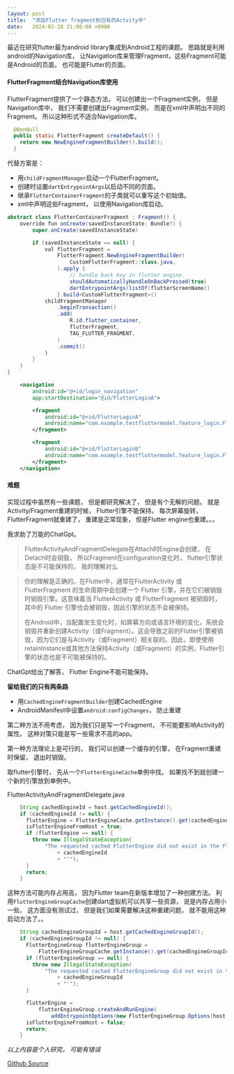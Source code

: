 ```yaml
---
layout: post
title:  "添加Flutter fragment到已有的Actvity中"
date:   2024-02-28 21:06:08 +0900
---
```


最近在研究flutter最为android library集成到Android工程的课题。
思路就是利用android的Navigation库，
让Navigation库来管理Fragment，这些Fragment可能是Android的页面， 也可能是Flutter的页面。

#### FlutterFragment结合Navigation库使用

FlutterFragment提供了一个静态方法， 可以创建出一个Fragment实例， 但是
Navigation库中， 我们不需要创建出Fragment实例， 而是在xml中声明出不同的Fragment。
所以这种形式不适合Navigation库。
```java
  @NonNull
  public static FlutterFragment createDefault() {
    return new NewEngineFragmentBuilder().build();
  }
```
代替方案是： 
 - 用`childFragmentManager`启动一个FlutterFragment。
 - 创建时设置`dartEntrypointArgs`以启动不同的页面。 
 - 继承`FlutterContainerFragment`的子类就可以重写这个初始值。
 - xml中声明这些Fragment， 以使用Navigation库启动。

```java
abstract class FlutterContainerFragment : Fragment() {
    override fun onCreate(savedInstanceState: Bundle?) {
        super.onCreate(savedInstanceState)

        if (savedInstanceState == null) {
            val flutterFragment =
                FlutterFragment.NewEngineFragmentBuilder(
                    CustomFlutterFragment::class.java,
                ).apply {
                    // handle back key in flutter engine.
                    shouldAutomaticallyHandleOnBackPressed(true)
                    dartEntrypointArgs(listOf(flutterScreenName))
                }.build<CustomFlutterFragment>()
            childFragmentManager
                .beginTransaction()
                .add(
                    R.id.flutter_container,
                    flutterFragment,
                    TAG_FLUTTER_FRAGMENT,
                )
                .commit()
            )
        }
    }
}
```
```xml
    <navigation
        android:id="@+id/login_navigation"
        app:startDestination="@id/FlutterLoginA">

        <fragment
            android:id="@+id/FlutterLoginA"
            android:name="com.example.testfluttermodel.feature_login.FlutterLoginA">
        </fragment>

        <fragment
            android:id="@+id/FlutterLoginB"
            android:name="com.example.testfluttermodel.feature_login.FlutterLoginB">
        </fragment>
    </navigation>
```

#### 难题
实现过程中虽然有一些课题， 但是都研究解决了， 但是有个无解的问题。
就是Activity/Fragment重建的时候， Flutter引擎不能保持。
每次屏幕旋转， FlutterFragment就重建了， 重建是正常现象， 但是Flutter engine也重建。。。

我求助了万能的ChatGpt。

> FlutterActivityAndFragmentDelegate在Attach时Engine会创建， 在Detach时会销毁， 所以Fragment在configuration变化时， flutter引擎状态是不可能保持的， 我的理解对么

> 你的理解是正确的。在Flutter中，通常在FlutterActivity 或 FlutterFragment 的生命周期中会创建一个 Flutter 引擎，并在它们被销毁时销毁引擎。这意味着当 FlutterActivity 或 FlutterFragment 被销毁时，其中的 Flutter 引擎也会被销毁，因此引擎的状态不会被保持。
>
> 在Android中，当配置发生变化时，如屏幕方向或语言环境的变化，系统会销毁并重新创建Activity（或Fragment）。这会导致之前的Flutter引擎被销毁，因为它们是与Activity（或Fragment）相关联的。因此，即使使用retainInstance或其他方法保持Activity（或Fragment）的实例，Flutter引擎的状态也是不可能被保持的。

ChatGpt给出了解答， Flutter Engine不能可能保持。

**留给我们的只有两条路**

 - 用`CachedEngineFragmentBuilder`创建CachedEngine
 - AndroidManifest中设置`android:configChanges`， 防止重建

第二种方法不用考虑， 因为我们只是写一个Fragment， 不可能要影响Activity的属性。 这种对策只能是写一些需求不高的app。

第一种方法理论上是可行的， 我们可以创建一个缓存的引擎， 在Fragment重建时保留， 退出时销毁。

取flutter引擎时， 先从一个`FlutterEngineCache`单例中找。 如果找不到就创建一个新的引擎放到单例中。

FlutterActivityAndFragmentDelegate.java
```java
    String cachedEngineId = host.getCachedEngineId();
    if (cachedEngineId != null) {
      flutterEngine = FlutterEngineCache.getInstance().get(cachedEngineId);
      isFlutterEngineFromHost = true;
      if (flutterEngine == null) {
        throw new IllegalStateException(
            "The requested cached FlutterEngine did not exist in the FlutterEngineCache: '"
                + cachedEngineId
                + "'");
      }
      return;
    }
```
这种方法可能内存占用高， 因为Flutter team在新版本增加了一种创建方法。
利用`FlutterEngineGroupCache`创建dart虚拟机可以共享一些资源， 说是内存占用小一些。
这方面没有测试过， 但是我们如果需要解决这种重建问题， 就不能用这种启动方法了。。
```java
    String cachedEngineGroupId = host.getCachedEngineGroupId();
    if (cachedEngineGroupId != null) {
      FlutterEngineGroup flutterEngineGroup =
          FlutterEngineGroupCache.getInstance().get(cachedEngineGroupId);
      if (flutterEngineGroup == null) {
        throw new IllegalStateException(
            "The requested cached FlutterEngineGroup did not exist in the FlutterEngineGroupCache: '"
                + cachedEngineGroupId
                + "'");
      }

      flutterEngine =
          flutterEngineGroup.createAndRunEngine(
              addEntrypointOptions(new FlutterEngineGroup.Options(host.getContext())));
      isFlutterEngineFromHost = false;
      return;
    }
```

*以上内容是个人研究， 可能有错误*

[Github Source](https://github.com/andannn/TestFlutterModel)
